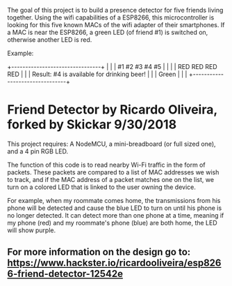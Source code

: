 The goal of this project is to build a presence detector for five friends living together. Using the wifi capabilities of a ESP8266, this microcontroller is looking for this five known MACs of the wifi adapter of their smartphones. If a MAC is near the ESP8266, a green LED (of friend #1) is switched on, otherwise another LED is red.  


Example:

+--------------------------------+
|                                |
|   #1    #2    #3    #4    #5   |
|                                |
|   RED   RED   RED         RED  |
|                                |           Result: #4 is available for drinking beer!
|                                |
|                     Green      |
|                                |
+--------------------------------+




# Friend Detector by Ricardo Oliveira, forked by Skickar 9/30/2018

This project requires: A NodeMCU, a mini-breadboard (or full sized one), and a 4 pin RGB LED. 

 The function of this code is to read nearby Wi-Fi traffic in the form of packets. These packets are compared to a list of MAC addresses we wish to track, and if the MAC address of a packet matches one on the list, we turn on a colored LED that is linked to the user owning the device. 

 For example, when my roommate comes home, the	transmissions from his phone will be detected and cause the blue LED to turn on until his phone is no longer detected. It can detect more than one phone at a time, meaning if my phone (red) and my roommate's phone (blue) are both home, the LED will show purple. 

## For more information on the design go to: https://www.hackster.io/ricardooliveira/esp8266-friend-detector-12542e

